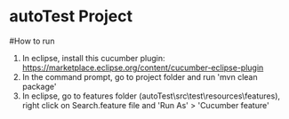 # autoTest Project

#How to run

1. In eclipse, install this cucumber plugin: https://marketplace.eclipse.org/content/cucumber-eclipse-plugin
2. In the command prompt, go to project folder and run 'mvn clean package'
3. In eclipse, go to features folder (autoTest\src\test\resources\features), right click on Search.feature file and 'Run As' > 'Cucumber feature'
